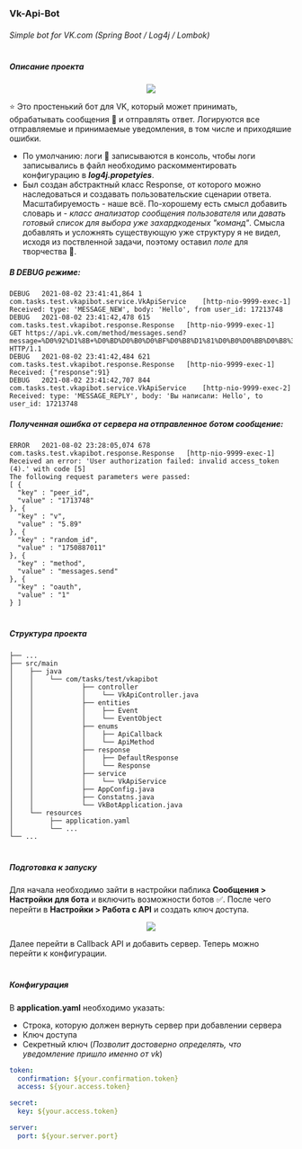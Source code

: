 ### Vk-Api-Bot
###### Simple bot for VK.com (Spring Boot / Log4j / Lombok)

# 
##### Описание проекта

<p align="center">
  <img src="https://i.imgur.com/kNShcE2.png" />
</p>

:star: Это простенький бот для VK, который может принимать, обрабатывать сообщения :bell: и отправлять ответ. 
Логируются все отправляемые и принимаемые уведомления, в том числе и приходяшие ошибки. 
+ По умолчанию: логи :scroll: записываются в консоль, чтобы логи записывались в файл необходимо раскомментировать конфигурацию в ___log4j.propetyies___.
+ Был создан абстрактный класс Response, от которого можно наследоваться и создавать пользовательские сценарии ответа. Масштабируемость - наше всё. По-хорошему есть смысл добавить словарь и - _класс анализатор сообщения пользователя_ или _давать готовый список для выбора уже захардкоденых "команд"_. Смысла добавлять и усложнять существующую уже структуру я не видел, исходя из поствленной задачи, поэтому оставил _поле_ для творчества 🎨.

##### В DEBUG режиме:
```
DEBUG	2021-08-02 23:41:41,864	1	com.tasks.test.vkapibot.service.VkApiService	[http-nio-9999-exec-1]	Received: type: 'MESSAGE_NEW', body: 'Hello', from user_id: 17213748
DEBUG	2021-08-02 23:41:42,478	615	com.tasks.test.vkapibot.response.Response	[http-nio-9999-exec-1]	GET https://api.vk.com/method/messages.send?message=%D0%92%D1%8B+%D0%BD%D0%B0%D0%BF%D0%B8%D1%81%D0%B0%D0%BB%D0%B8%3A+Hello&peer_id=17213748&access_token=d38dadbd481a828a21a253e5ef85ab5a...7dff903593&v=5.89&random_id=-54874627 HTTP/1.1
DEBUG	2021-08-02 23:41:42,484	621	com.tasks.test.vkapibot.response.Response	[http-nio-9999-exec-1]	Received: {"response":91}
DEBUG	2021-08-02 23:41:42,707	844	com.tasks.test.vkapibot.service.VkApiService	[http-nio-9999-exec-2]	Received: type: 'MESSAGE_REPLY', body: 'Вы написали: Hello', to user_id: 17213748
```

##### Полученная ошибка от сервера на отправленное ботом сообщение:
```
ERROR	2021-08-02 23:28:05,074	678	com.tasks.test.vkapibot.response.Response	[http-nio-9999-exec-1]	Received an error: 'User authorization failed: invalid access_token (4).' with code [5]
The following request parameters were passed:
[ {
  "key" : "peer_id",
  "value" : "1713748"
}, {
  "key" : "v",
  "value" : "5.89"
}, {
  "key" : "random_id",
  "value" : "1750887011"
}, {
  "key" : "method",
  "value" : "messages.send"
}, {
  "key" : "oauth",
  "value" : "1"
} ]
```

#
##### Структура проекта
```.
├── ...
├── src/main
│    ├── java
│    │    └── com/tasks/test/vkapibot
│    │            ├── controller             
│    │            │    └── VkApiController.java
│    │            ├── entities
│    │            │    ├── Event
│    │            │    └── EventObject
│    │            ├── enums
│    │            │    ├── ApiCallback
│    │            │    └── ApiMethod
│    │            ├── response
│    │            │    ├── DefaultResponse
│    │            │    └── Response 
│    │            ├── service    
│    │            │    └── VkApiService
│    │            ├── AppConfig.java
│    │            ├── Constatns.java            
│    │            └── VkBotApplication.java       
│    └── resources
│         ├── application.yaml                      
│         └── ...
└── ...
```

#
##### Подготовка к запуску
Для начала необходимо зайти в настройки паблика __Сообщения > Настройки для бота__ и включить возможности ботов :white_check_mark:. После чего перейти в __Настройки > Работа с API__ и создать ключ доступа.

<p align="center">
  <img src="https://i.imgur.com/bXMXKz4.png" />
</p>

Далее перейти в Callback API и добавить сервер. Теперь можно перейти к конфигурации.

#
##### Конфигурация
В __application.yaml__ необходимо указать:
+ Строка, которую должен вернуть сервер при добавлении сервера
+ Ключ доступа
+ Секретный ключ (_Позволит достоверно определять, что уведомление пришло именно от vk_)

```yml
token:
  confirmation: ${your.confirmation.token}
  access: ${your.access.token}

secret:
  key: ${your.access.token}

server:
  port: ${your.server.port}
```



